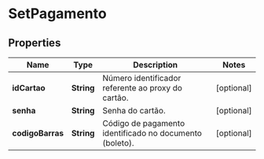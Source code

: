 
# SetPagamento

## Properties
Name | Type | Description | Notes
------------ | ------------- | ------------- | -------------
**idCartao** | **String** | Número identificador referente ao proxy do cartão. |  [optional]
**senha** | **String** | Senha do cartão. |  [optional]
**codigoBarras** | **String** | Código de pagamento identificado no documento (boleto). |  [optional]



